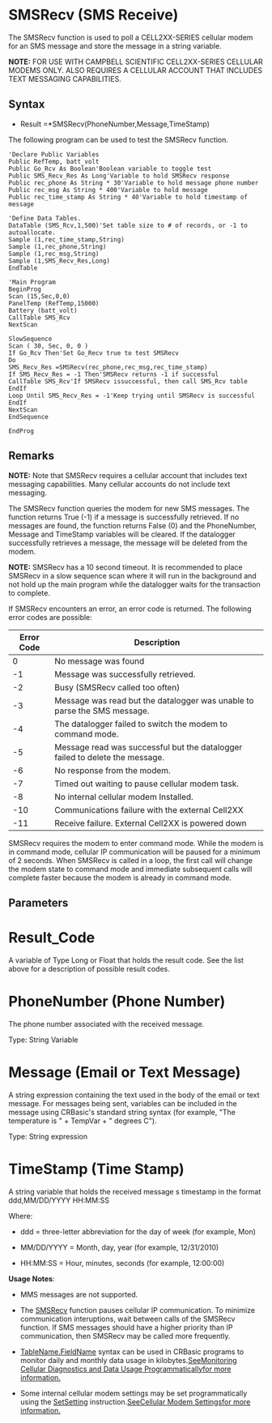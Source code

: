 # SMSRecv (SMS Receive)

The SMSRecv function is used to poll a CELL2XX-SERIES cellular modem for an SMS message and store the message in a string variable.

**NOTE:** FOR USE WITH CAMPBELL SCIENTIFIC CELL2XX-SERIES CELLULAR MODEMS ONLY. ALSO REQUIRES A CELLULAR ACCOUNT THAT INCLUDES TEXT MESSAGING CAPABILITIES.

## Syntax

- Result =\*SMSRecv(PhoneNumber,Message,TimeStamp)

The following program can be used to test the SMSRecv function.

```
'Declare Public Variables
Public RefTemp, batt_volt
Public Go_Rcv As Boolean'Boolean variable to toggle test
Public SMS_Recv_Res As Long'Variable to hold SMSRecv response
Public rec_phone As String * 30'Variable to hold message phone number
Public rec_msg As String * 400'Variable to hold message
Public rec_time_stamp As String * 40'Variable to hold timestamp of message

'Define Data Tables.
DataTable (SMS_Rcv,1,500)'Set table size to # of records, or -1 to autoallocate.
Sample (1,rec_time_stamp,String)
Sample (1,rec_phone,String)
Sample (1,rec_msg,String)
Sample (1,SMS_Recv_Res,Long)
EndTable

'Main Program
BeginProg
Scan (15,Sec,0,0)
PanelTemp (RefTemp,15000)
Battery (batt_volt)
CallTable SMS_Rcv
NextScan

SlowSequence
Scan ( 30, Sec, 0, 0 )
If Go_Rcv Then'Set Go_Recv true to test SMSRecv
Do
SMS_Recv_Res =SMSRecv(rec_phone,rec_msg,rec_time_stamp)
If SMS_Recv_Res = -1 Then'SMSRecv returns -1 if successful
CallTable SMS_Rcv'If SMSRecv issuccessful, then call SMS_Rcv table
EndIf
Loop Until SMS_Recv_Res = -1'Keep trying until SMSRecv is successful
EndIf
NextScan
EndSequence

EndProg
```

## Remarks

**NOTE:** Note that SMSRecv requires a cellular account that includes text messaging capabilities. Many cellular accounts do not include text messaging.

The SMSRecv function queries the modem for new SMS messages. The function returns True (-1) if a message is successfully retrieved. If no messages are found, the function returns False (0) and the PhoneNumber, Message and TimeStamp variables will be cleared. If the datalogger successfully retrieves a message, the message will be deleted from the modem.

**NOTE:** SMSRecv has a 10 second timeout. It is recommended to place SMSRecv in a slow sequence scan where it will run in the background and not hold up the main program while the datalogger waits for the transaction to complete.

If SMSRecv encounters an error, an error code is returned. The following error codes are possible:

| Error Code | Description                                                                  |
| ---------- | ---------------------------------------------------------------------------- |
| 0          | No message was found                                                         |
| -1         | Message was successfully retrieved.                                          |
| -2         | Busy (SMSRecv called too often)                                              |
| -3         | Message was read but the datalogger was unable to parse the SMS message.     |
| -4         | The datalogger failed to switch the modem to command mode.                   |
| -5         | Message read was successful but the datalogger failed to delete the message. |
| -6         | No response from the modem.                                                  |
| -7         | Timed out waiting to pause cellular modem task.                              |
| -8         | No internal cellular modem Installed.                                        |
| -10        | Communications failure with the external Cell2XX                             |
| -11        | Receive failure. External Cell2XX is powered down                            |

SMSRecv requires the modem to enter command mode. While the modem is in command mode, cellular IP communication will be paused for a minimum of 2 seconds. When SMSRecv is called in a loop, the first call will change the modem state to command mode and immediate subsequent calls will complete faster because the modem is already in command mode.

## Parameters

# Result_Code

A variable of Type Long or Float that holds the result code. See the list above for a description of possible result codes.

# PhoneNumber (Phone Number)

The phone number associated with the received message.

Type: String Variable

# Message (Email or Text Message)

A string expression containing the text used in the body of the email or text message. For messages being sent, variables can be included in the message using CRBasic's standard string syntax (for example, "The temperature is " + TempVar + " degrees C").

Type: String expression

# TimeStamp (Time Stamp)

A string variable that holds the received message s timestamp in the format ddd,MM/DD/YYYY HH:MM:SS

Where:

- ddd = three-letter abbreviation for the day of week (for example, Mon)

- MM/DD/YYYY = Month, day, year (for example, 12/31/2010)

- HH:MM:SS = Hour, minutes, seconds (for example, 12:00:00)

**Usage Notes**:

- MMS messages are not supported.

- The [SMSRecv](#) function pauses cellular IP communication. To minimize communication interuptions, wait between calls of the SMSRecv function. If SMS messages should have a higher priority than IP communication, then SMSRecv may be called more frequently.

- [TableName.FieldName](tablenamefieldname.md) syntax can be used in CRBasic programs to monitor daily and monthly data usage in kilobytes.[SeeMonitoring Cellular Diagnostics and Data Usage Programmaticallyfor more information.](Monitoring%20Cellular.md)

- Some internal cellular modem settings may be set programmatically using the [SetSetting](setstatussetsetting.md) instruction.[SeeCellular Modem Settingsfor more information.](cellmodemsettings.md)
